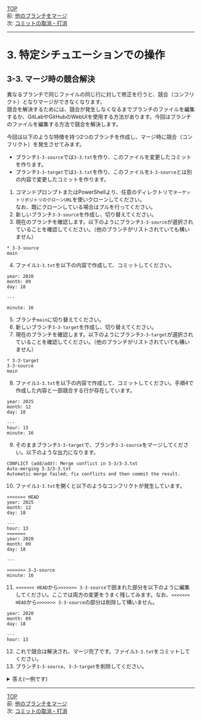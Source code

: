 [TOP](../README.md)   
前: [他のブランチをマージ](./merge.md)  
次: [コミットの取消・打消](./reset-revert.md)  

---

# 3. 特定シチュエーションでの操作
## 3-3. マージ時の競合解決
異なるブランチで同じファイルの同じ行に対して修正を行うと、競合（コンフリクト）となりマージができなくなります。  
競合を解決するためには、競合が発生しなくなるまでブランチのファイルを編集するか、GitLabやGitHubのWebUIを使用する方法があります。今回はブランチのファイルを編集する方法で競合を解決します。  

今回は以下のような特徴を持つ2つのブランチを作成し、マージ時に競合（コンフリクト）を発生させてみます。  
- ブランチ`3-3-source`では`3-3.txt`を作り、このファイルを変更したコミットを作ります。
- ブランチ`3-3-target`では`3-3.txt`を作り、このファイルを`3-3-source`とは別の内容で変更したコミットを作ります。


1. コマンドプロンプトまたはPowerShellより、任意のディレクトリで`ターゲットリポジトリのクローンURL`を使いクローンしてください。  
なお、既にクローンしている場合はプルを行ってください。
2. 新しいブランチ`3-3-source`を作成し、切り替えてください。
3. 現在のブランチを確認します。以下のようにブランチ`3-3-source`が選択されていることを確認してください。（他のブランチがリストされていても構いません）
```
* 3-3-source
main
```
4. ファイル`3-3.txt`を以下の内容で作成して、コミットしてください。
```
year: 2020
month: 09
day: 18

---

minute: 16
```
5. ブランチ`main`に切り替えてください。
6. 新しいブランチ`3-3-target`を作成し、切り替えてください。
7. 現在のブランチを確認します。以下のようにブランチ`3-3-target`が選択されていることを確認してください。（他のブランチがリストされていても構いません）
```
* 3-3-target
3-3-source
main
```
8. ファイル`3-3.txt`を以下の内容で作成して、コミットしてください。手順4で作成した内容と一部競合する行が存在しています。
```
year: 2025
month: 12
day: 18

---
hour: 13
minute: 16
```
9. そのままブランチ`3-3-target`で、ブランチ`3-3-source`をマージしてください。以下のような出力になります。
```
CONFLICT (add/add): Merge conflict in 3-3/3-3.txt
Auto-merging 3-3/3-3.txt
Automatic merge failed; fix conflicts and then commit the result.
```
10. ファイル`3-3.txt`を開くと以下のようなコンフリクトが発生しています。
```
<<<<<<< HEAD
year: 2025
month: 12
day: 18

---
hour: 13
=======
year: 2020
month: 09
day: 18

---

>>>>>>> 3-3-source
minute: 16

```
11. `<<<<<<< HEAD`から`>>>>>>> 3-3-source`で囲まれた部分を以下のように編集してください。ここでは両方の変更をうまく残してみます。なお、`<<<<<<< HEAD`から`>>>>>>> 3-3-source`の部分は削除して構いません。
```
year: 2020
month: 09
day: 18

---
hour: 13
```
12. これで競合は解決され、マージ完了です。ファイル`3-3.txt`をコミットしてください。
13. ブランチ`3-3-source`、`3-3-target`を削除してください。

<details>
<summary>
答え(一例です)
</summary>

1. 
ディレクトリにターゲットリポジトリクローンがない場合
```
> git clone {ターゲットリポジトリのクローンURL}
```
既にディレクトリにターゲットリポジトリクローンがある場合
```
> git switch main
> git pull
```

2. 
```
> git branch 3-3-source
> git switch 3-3-source
Switched to branch '3-3-source'
```

3. 
```
> git branch
  1-README
* 3-3-source
  3-ADDFILE
  main
```

4. ファイルの作成はGUIでも可能なため省略
```
> git add .
> git commit -m "source"
[3-3-source 2c33726] source
 1 file changed, 7 insertions(+)
 create mode 100644 3-3.txt
```

5. 
```
> git switch main
Switched to branch 'main'
Your branch is up to date with 'origin/main'.
```

6. 
```
> git branch 3-3-target
> git switch 3-3-target
Switched to branch '3-3-target'
```

7. 
```
> git branch
  1-README
  3-3-source
* 3-3-target
  3-ADDFILE
  main
```

8. ファイルの作成はGUIでも可能なため省略
```
> git add .
> git commit -m "target"
[3-3-target 1aed674] target
 1 file changed, 7 insertions(+)
 create mode 100644 3-3.txt
```

9. 
```
> git merge 3-3-source
Auto-merging 3-3.txt
CONFLICT (add/add): Merge conflict in 3-3.txt
Automatic merge failed; fix conflicts and then commit the result.
```

10. 
```
> Get-Content 3-3.txt
<<<<<<< HEAD
year: 2025
month: 12
day: 18

---
hour: 13
=======
year: 2020
month: 09
day: 18

---

>>>>>>> 3-3-source
minute: 16
```

11.  変更はGUIでも可能なため省略
12. 
```
> git add .
> git commit -m "complete"
[3-3-target b8114ae] complete
```

13. 
```
> git switch main
Switched to branch 'main'
Your branch is up to date with 'origin/main'.
> git branch -D 3-3-source
Deleted branch 3-3-source (was 2c33726).
> git branch -D 3-3-target
Deleted branch 3-3-target (was b8114ae).
```

</details>

--- 

[TOP](../README.md)   
前: [他のブランチをマージ](./merge.md)  
次: [コミットの取消・打消](./reset-revert.md)  